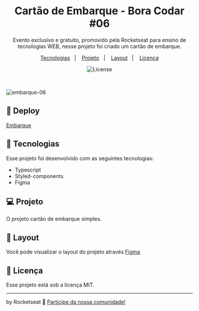 <h1 align="center"> Cartão de Embarque - Bora Codar #06 </h1>

<p align="center">
Evento exclusivo e gratuito, promovido pela Rocketseat para ensino de tecnologias WEB, nesse projeto foi criado um cartão de embarque.
</p>

<p align="center">
  <a href="#-tecnologias">Tecnologias</a>&nbsp;&nbsp;&nbsp;|&nbsp;&nbsp;&nbsp;
  <a href="#-projeto">Projeto</a>&nbsp;&nbsp;&nbsp;|&nbsp;&nbsp;&nbsp;
  <a href="#-layout">Layout</a>&nbsp;&nbsp;&nbsp;|&nbsp;&nbsp;&nbsp;
  <a href="#memo-licença">Licença</a>
</p>

<p align="center">
  <img alt="License" src="https://img.shields.io/static/v1?label=license&message=MIT&color=49AA26&labelColor=000000">
</p>

<br>

![embarque-06](https://user-images.githubusercontent.com/104373308/231636853-510a46a3-57e9-405e-9237-b01edbd79fff.png)



  
## 👾 Deploy

[Embarque](https://cartao-embarque-06.vercel.app/)

## 🚀 Tecnologias

Esse projeto foi desenvolvido com as seguintes tecnologias:

- Typescript
- Styled-components
- Figma


## 💻 Projeto

O projeto cartão de embarque simples.

## 🔖 Layout

Você pode visualizar o layout do projeto através [Figma](https://www.figma.com/community/file/1200070743637495660/%23boraCodar---Desafio-6)
 

## :memo: Licença

Esse projeto está sob a licença MIT.

---

by Rocketseat :wave: [Participe da nossa comunidade!](https://discord.gg/rocketseat)
